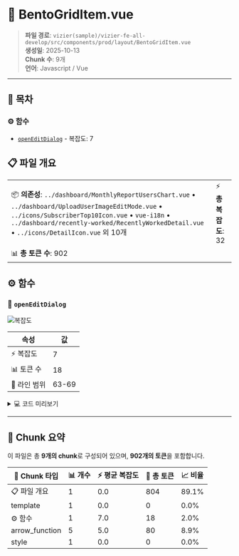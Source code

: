 # 📄 BentoGridItem.vue

> **파일 경로**: `vizier(sample)/vizier-fe-all-develop/src/components/prod/layout/BentoGridItem.vue`  
> **생성일**: 2025-10-13  
> **Chunk 수**: 9개  
> **언어**: Javascript / Vue
---




## 📑 목차

### ⚙️ 함수
- [`openEditDialog`](#function-openeditdialog) - 복잡도: 7


## 📋 파일 개요

| | |
|--|--|
| 📦 **의존성**: `../dashboard/MonthlyReportUsersChart.vue` • `../dashboard/UploadUserImageEditMode.vue` • `../icons/SubscriberTop10Icon.vue` • `vue-i18n` • `../dashboard/recently-worked/RecentlyWorkedDetail.vue` • `../icons/DetailIcon.vue` 외 10개 | ⚡ **총 복잡도**: 32 |
| 📊 **총 토큰 수**: 902 |  |




## ⚙️ 함수

### <a id="function-openeditdialog"></a>🔧 `openEditDialog`

![복잡도](https://img.shields.io/badge/복잡도-7-orange)

| 속성 | 값 |
|------|----|
| ⚡ 복잡도 | 7 |
| 📊 토큰 수 | 18 |
| 📍 라인 범위 | 63-69 |





<details>
<summary>💻 코드 미리보기</summary>

```javascript
function openEditDialog() {
  isViewDialogOpen.value = false;
  dialogMode.value = "edit";
  setTimeout(() => {
    isEditDialogOpen.value = true;
  }, 200);
}...
```

**Chunk 메타데이터**
- 🆔 **ID**: `a3921be0cd21`
- 🏷️ **태그**: `function, javascript`

</details>

---



## 🧩 Chunk 요약

이 파일은 총 **9개의 chunk**로 구성되어 있으며, **902개의 토큰**을 포함합니다.

| 🧩 Chunk 타입 | 📊 개수 | ⚡ 평균 복잡도 | 📝 총 토큰 | 📈 비율 |
|---------------|--------|-------------|----------|--------|
| 📋 파일 개요 | 1 | 0.0 | 804 | 89.1% |
| template | 1 | 0.0 | 0 | 0.0% |
| ⚙️ 함수 | 1 | 7.0 | 18 | 2.0% |
| arrow_function | 5 | 5.0 | 80 | 8.9% |
| style | 1 | 0.0 | 0 | 0.0% |

